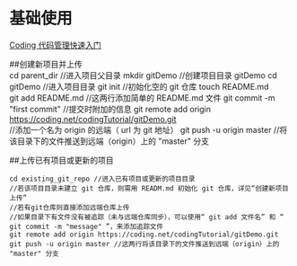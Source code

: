 # 基础使用

<!-- create time: 2014-12-17 16:29:38  -->
[Coding 代码管理快速入门](https://coding.net/u/coding/p/Coding-Feedback/git/blob/master/git-starter-tutorial.md)

##创建新项目并上传   
    cd parent_dir //进入项目父目录 
    mkdir gitDemo  //创建项目目录 gitDemo
    cd gitDemo   //进入项目目录
    git init  //初始化空的 git 仓库
    touch README.md   
    git add README.md //这两行添加简单的 README.md 文件
    git commit -m "first commit" //提交时附加的信息
    git remote add origin https://coding.net/codingTutorial/gitDemo.git  
    //添加一个名为 origin 的远端（ url 为 git 地址）
    git push -u origin master //将该目录下的文件推送到远端（origin）上的 "master" 分支

##上传已有项目或更新的项目

    
    cd existing_git_repo //进入已有项目或更新的项目目录
    //若该项目目录未建立 git 仓库，则需用 READM.md 初始化 git 仓库，详见“创建新项目上传”
    //若有git仓库则直接添加远端仓库上传
    //如果目录下有文件没有被追踪（未与远端仓库同步），可以使用“ git add 文件名” 和 “ git commit -m "message" ”，来添加追踪文件
    git remote add origin https://coding.net/codingTutorial/gitDemo.git
    git push -u origin master //这两行将该目录下的文件推送到远端（origin）上的 "master" 分支
